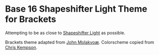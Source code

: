 Base 16 Shapeshifter Light Theme for Brackets
============================

Attempting to be as close to [Shapeshifter Light](http://chriskempson.github.io/base16/#shapeshifter) as possible.

Brackets theme adapted from [John Molakvoæ](https://github.com/skjnldsv/default-dark).
Colorscheme copied from [Chris Kempson](http://chriskempson.com).
